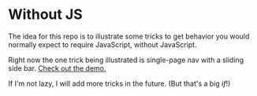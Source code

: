 # Without JS

The idea for this repo is to illustrate some tricks to get behavior you would normally expect to
require JavaScript, without JavaScript.

Right now the one trick being illustrated is single-page nav with a sliding side bar. [Check out the
demo.](http://danieltao.com/withoutjs/)

If I'm not lazy, I will add more tricks in the future. (But that's a big *if*!)
